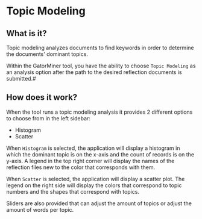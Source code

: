 # Topic Modeling

## What is it?

Topic modeling analyzes documents to find keywords in order to determine the documents' dominant topics.

Within the GatorMiner tool, you have the ability to choose `Topic Modeling` as an analysis option after the path to the desired reflection documents is submitted.#

## How does it work?

When the tool runs a topic modeling analysis it provides 2 different options to choose from in the left sidebar:

- Histogram
- Scatter

When `Histogram` is selected, the application will display a histogram in which the dominant topic is on the x-axis and the count of records is on the y-axis. A legend in the top right corner will display the names of the reflection files new to the color that corresponds with them.

When `Scatter` is selected, the application will display a scatter plot. The legend on the right side will display the colors that correspond to topic numbers and the shapes that correspond with topics.

Sliders are also provided that can adjust the amount of topics or adjust the amount of words per topic.
